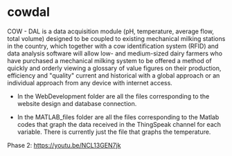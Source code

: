 # cowdal
COW - DAL is a data acquisition module (pH, temperature, average flow, total volume) designed to be coupled to existing mechanical milking stations in the country, which together with a cow identification system (RFID) and data analysis software will allow low- and medium-sized dairy farmers who have purchased a mechanical milking system to be offered a method of quickly and orderly viewing a glossary of value figures on their production, efficiency and "quality" current and historical with a global approach or an individual approach from any device with internet access.

- In the WebDevelopment folder are all the files corresponding to the website design and database connection.

- In the MATLAB_files folder are all the files corresponding to the Matlab codes that graph the data received in the ThingSpeak channel for each variable. There is currently just the file that graphs the temperature.

Phase 2: https://youtu.be/NCL13GEN7jk
